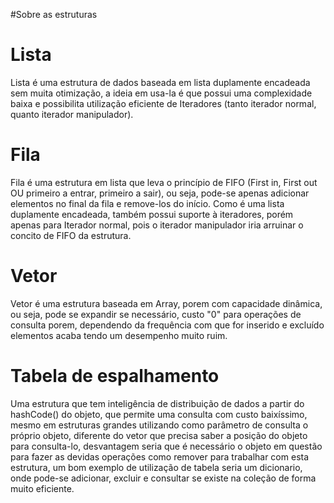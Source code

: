 #Sobre as estruturas 

# Lista 
Lista é uma estrutura de dados baseada em lista duplamente encadeada sem muita otimização, a ideia em usa-la é que possui uma complexidade baixa e possibilita utilização eficiente de Iteradores (tanto iterador normal, quanto iterador manipulador). 

# Fila 
Fila é uma estrutura em lista que leva o princípio de FIFO (First in, First out OU primeiro a entrar, primeiro a sair), ou seja, pode-se apenas adicionar elementos no final da fila e remove-los do início. Como é uma lista duplamente encadeada, também possui suporte à iteradores, porém apenas para Iterador normal, pois o iterador manipulador iria arruinar o concito de FIFO da estrutura. 

# Vetor 
Vetor é uma estrutura baseada em Array, porem com capacidade dinâmica, ou seja, pode se expandir se necessário, custo "0" para operações de consulta porem, dependendo da frequência com que for inserido e excluído elementos acaba tendo um desempenho muito ruim. 

# Tabela de espalhamento 
Uma estrutura que tem inteligência de distribuição de dados a partir do hashCode() do objeto, que permite uma consulta com custo baixíssimo, mesmo em estruturas grandes utilizando como parâmetro de consulta o próprio objeto, diferente do vetor que precisa saber a posição do objeto para consulta-lo, desvantagem seria que é necessário o objeto em questão para fazer as devidas operações como remover para trabalhar com esta estrutura, um bom exemplo de utilização de tabela seria um dicionario, onde pode-se adicionar, excluir e consultar se existe na coleção de forma muito eficiente. 
